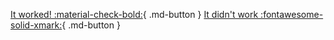 [It worked! :material-check-bold:](/troubleshoot/issue/success){ .md-button }
[It didn't work :fontawesome-solid-xmark:](/troubleshoot/issue/failure){ .md-button }